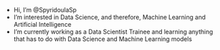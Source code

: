 - Hi, I’m @SpyridoulaSp
- I’m interested in Data Science, and therefore, Machine Learning and Artificial Intelligence
- I’m currently working as a Data Scientist Trainee and learning anything that has to do with Data Science and Machine Learning models

<!---
SpyridoulaSp/SpyridoulaSp is a ✨ special ✨ repository because its `README.md` (this file) appears on your GitHub profile.
You can click the Preview link to take a look at your changes.
--->
